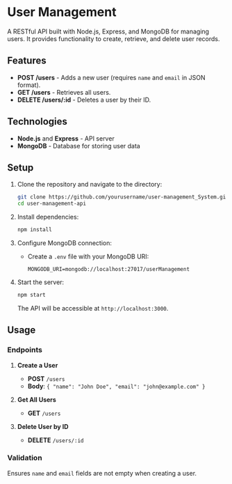 # User Management 

A RESTful API built with Node.js, Express, and MongoDB for managing users. It provides functionality to create, retrieve, and delete user records.

## Features

- **POST /users** - Adds a new user (requires `name` and `email` in JSON format).
- **GET /users** - Retrieves all users.
- **DELETE /users/:id** - Deletes a user by their ID.

## Technologies

- **Node.js** and **Express** - API server
- **MongoDB** - Database for storing user data

## Setup

1. Clone the repository and navigate to the directory:
   ```bash
   git clone https://github.com/yourusername/user-management_System.git
   cd user-management-api
   ```

2. Install dependencies:
   ```bash
   npm install
   ```

3. Configure MongoDB connection:
   - Create a `.env` file with your MongoDB URI:
     ```plaintext
     MONGODB_URI=mongodb://localhost:27017/userManagement
     ```

4. Start the server:
   ```bash
   npm start
   ```

   The API will be accessible at `http://localhost:3000`.

## Usage

### Endpoints

1. **Create a User**
   - **POST** `/users`
   - **Body**: `{ "name": "John Doe", "email": "john@example.com" }`

2. **Get All Users**
   - **GET** `/users`

3. **Delete User by ID**
   - **DELETE** `/users/:id`

### Validation

Ensures `name` and `email` fields are not empty when creating a user.
